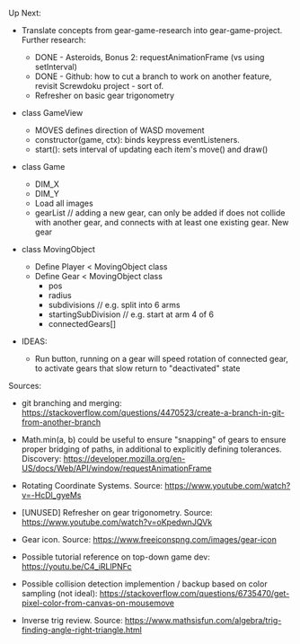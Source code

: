 Up Next:

- Translate concepts from gear-game-research into gear-game-project. Further research:
	- DONE - Asteroids, Bonus 2: requestAnimationFrame (vs using setInterval)
	- DONE - Github: how to cut a branch to work on another feature, revisit Screwdoku project - sort of.
	- Refresher on basic gear trigonometry


- class GameView
	+ MOVES defines direction of WASD movement
	+ constructor(game, ctx): binds keypress eventListeners. 
	+ start(): sets interval of updating each item's move() and draw()
- class Game
	+ DIM_X
	+ DIM_Y
	+ Load all images
	+ gearList // adding a new gear, can only be added if does not collide with another gear, and connects with at least one existing gear. New gear 
- class MovingObject
	- Define Player < MovingObject class
	- Define Gear < MovingObject class
		+ pos
		+ radius
		+ subdivisions // e.g. split into 6 arms
		+ startingSubDivision // e.g. start at arm 4 of 6
		+ connectedGears[]

- IDEAS:
	- Run button, running on a gear will speed rotation of connected gear, to activate gears that slow return to "deactivated" state
	
Sources:
- git branching and merging: https://stackoverflow.com/questions/4470523/create-a-branch-in-git-from-another-branch

- Math.min(a, b) could be useful to ensure "snapping" of gears to ensure proper bridging of paths, in additional to explicitly defining tolerances. Discovery: https://developer.mozilla.org/en-US/docs/Web/API/window/requestAnimationFrame 

- Rotating Coordinate Systems. Source: https://www.youtube.com/watch?v=-HcDl_gyeMs

- [UNUSED] Refresher on gear trigonometry. Source: https://www.youtube.com/watch?v=oKpedwnJQVk

- Gear icon. Source: https://www.freeiconspng.com/images/gear-icon

- Possible tutorial reference on top-down game dev: https://youtu.be/C4_iRLlPNFc

- Possible collision detection implemention / backup based on color sampling (not ideal): https://stackoverflow.com/questions/6735470/get-pixel-color-from-canvas-on-mousemove 

- Inverse trig review. Source: https://www.mathsisfun.com/algebra/trig-finding-angle-right-triangle.html